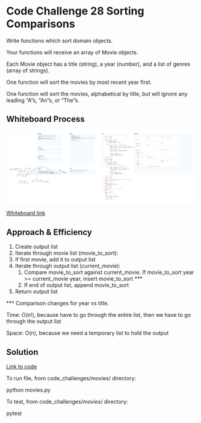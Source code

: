 # Code Challenge 28 Sorting Comparisons

Write functions which sort domain objects.

Your functions will receive an array of Movie objects.

Each Movie object has a title (string), a year (number), and a list of genres (array of strings).

One function will sort the movies by most recent year first.

One function will sort the movies, alphabetical by title, but will ignore any leading “A”s, “An”s, or “The”s.

## Whiteboard Process
![Whiteboard image](whiteboard28.png)

[Whiteboard link](https://www.figma.com/file/PjEdjU5eyM96Uosw7yl5dJ/Code-Challenge-28?node-id=0%3A1&t=vUWT9DmARiJFQ77I-1)

## Approach & Efficiency

1. Create output list
2. Iterate through movie list (movie_to_sort):
  1. If first movie, add it to output list
  2. Iterate through output list (current_movie):
     1. Compare movie_to_sort against current_movie. If movie_to_sort year >= current_movie year, insert movie_to_sort ***
     2. If end of output list, append movie_to_sort
3. Return output list

*** Comparison changes for year vs title.

Time: O(n!), because have to go through the entire list, then we have to go through the output list

Space: O(n), because we need a temporary list to hold the output


## Solution

[Link to code](https://github.com/mikeshen7/data-structures-and-algorithms/blob/main/python/code_challenges/movies/movies.py)

To run file, from code_challenges/movies/ directory:

python movies.py

To test, from code_challenges/movies/ directory:

pytest
